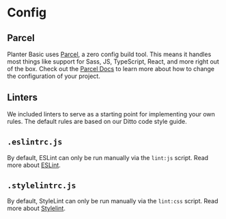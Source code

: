 # Config

## Parcel
Planter Basic uses [Parcel](https://parceljs.org/), a zero config build tool. This means it handles most things like support for Sass, JS, TypeScript, React, and more right out of the box. Check out the [Parcel Docs](https://parceljs.org/docs/) to learn more about how to change the configuration of your project.

## Linters
We included linters to serve as a starting point for implementing your own rules. The default rules are based on our Ditto code style guide.

## `.eslintrc.js`
By default, ESLint can only be run manually via the `lint:js` script.
Read more about [ESLint](https://eslint.org/docs/user-guide/configuring/).

## `.stylelintrc.js`
By default, StyleLint can only be run manually via the `lint:css` script. Read more about [Stylelint](https://stylelint.io/user-guide/configure).

